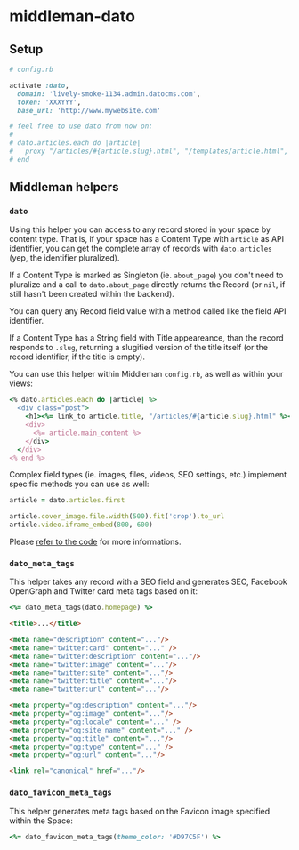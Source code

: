 # middleman-dato

## Setup

```ruby
# config.rb

activate :dato,
  domain: 'lively-smoke-1134.admin.datocms.com',
  token: 'XXXYYY',
  base_url: 'http://www.mywebsite.com'

# feel free to use dato from now on:
#
# dato.articles.each do |article|
#   proxy "/articles/#{article.slug}.html", "/templates/article.html", locals: { article: article }
# end
```

## Middleman helpers

### `dato`

Using this helper you can access to any record stored in your space by content type. 
That is, if your space has a Content Type with `article` as API identifier, you can get 
the complete array of records with `dato.articles` (yep, the identifier pluralized). 

If a Content Type is marked as Singleton (ie. `about_page`) you don't need to pluralize and 
a call to `dato.about_page` directly returns the Record (or `nil`, if still hasn't been created
within the backend).

You can query any Record field value with a method called like the field API identifier.

If a Content Type has a String field with Title appeareance, than the record responds to `.slug`,
returning a slugified version of the title itself (or the record identifier, if the title is empty).

You can use this helper within Middleman `config.rb`, as well as within your views:

```ruby
<% dato.articles.each do |article| %>
  <div class="post">
    <h1><%= link_to article.title, "/articles/#{article.slug}.html" %></h1>
    <div>
      <%= article.main_content %>
    </div>
  </div>
<% end %>
```

Complex field types (ie. images, files, videos, SEO settings, etc.) implement specific methods 
you can use as well:

```ruby
article = dato.articles.first

article.cover_image.file.width(500).fit('crop').to_url
article.video.iframe_embed(800, 600)
```

Please [refer to the code](https://github.com/datocms/middleman-dato/tree/master/lib/middleman_dato/field_type) for more informations.

### `dato_meta_tags`

This helper takes any record with a SEO field and generates SEO, Facebook OpenGraph and Twitter card meta tags based on it:

```ruby
<%= dato_meta_tags(dato.homepage) %>
```

```html
<title>...</title>

<meta name="description" content="..."/>
<meta name="twitter:card" content="..." />
<meta name="twitter:description" content="..."/>
<meta name="twitter:image" content="..."/>
<meta name="twitter:site" content="..."/>
<meta name="twitter:title" content="..."/>
<meta name="twitter:url" content="..."/>

<meta property="og:description" content="..."/>
<meta property="og:image" content="..."/>
<meta property="og:locale" content="..." />
<meta property="og:site_name" content="..." />
<meta property="og:title" content="..."/>
<meta property="og:type" content="..." />
<meta property="og:url" content="..."/>

<link rel="canonical" href="..."/>
```

### `dato_favicon_meta_tags`

This helper generates meta tags based on the Favicon image specified within the Space:

```ruby
<%= dato_favicon_meta_tags(theme_color: '#D97C5F') %>
```

